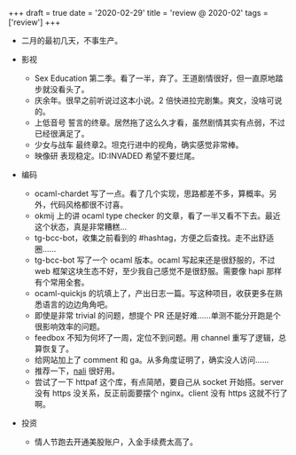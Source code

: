+++
draft = true
date = '2020-02-29'
title = 'review @ 2020-02'
tags = ['review']
+++

- 二月的最初几天，不事生产。

- 影视
    - Sex Education 第二季。看了一半，弃了。王道剧情很好，但一直原地踏步就没看头了。
    - 庆余年。很早之前听说过这本小说。2 倍快进拉完剧集。爽文，没啥可说的。
    - 上低音号 誓言的终章。居然拖了这么久才看，虽然剧情其实有点弱，不过已经很满足了。
    - 少女与战车 最终章2。坦克行进中的视角，确实感觉非常棒。
    - 映像研 表现稳定。ID:INVADED 希望不要烂尾。
- 编码
    - ocaml-chardet 写了一点。看了几个实现，思路都差不多，算概率。另外，代码风格都很不讨喜。
    - okmij 上的讲 ocaml type checker 的文章，看了一半又看不下去。最近这个状态，真是非常糟糕…
    - tg-bcc-bot，收集之前看到的 #hashtag，方便之后查找。走不出舒适圈……
    - tg-bcc-bot 写了一个 ocaml 版本。ocaml 写起来还是很舒服的，不过 web 框架这块生态不好，至少我自己感觉不是很舒服。需要像 hapi 那样有个常用全套。
    - ocaml-quickjs 的坑填上了，产出日志一篇。写这种项目，收获更多在熟悉语言的边边角角吧。
    - 即使是非常 trivial 的问题，想提个 PR 还是好难……单测不能分开跑是个很影响效率的问题。
    - feedbox 不知为何坏了一周，定位不到问题。用 channel 重写了逻辑，总算恢复了。
    - 给网站加上了 comment 和 ga。从多角度证明了，确实没人访问……
    - 推荐一下，[nali](https://github.com/SukkaW/nali-cli) 很好用。
    - 尝试了一下 httpaf 这个库，有点简陋，要自己从 socket 开始搭。server 没有 https 没关系，反正前面要摆个 nginx。client 没有 https 这就不行了啊。
- 投资
    - 情人节跑去开通美股账户，入金手续费太高了。
